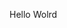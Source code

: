 Hello Wolrd









































































































































































































































































































































































































































































































































































































































































































































































































































































































































































































































































































































































































































































































































































































